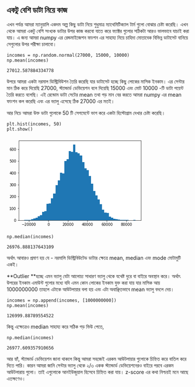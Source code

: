 ## একটু বেশি ডাটা নিয়ে কাজ

এখন পর্যন্ত আমরা ম্যানুয়ালি একদম অল্প কিছু ডাটা নিয়ে শুধুমাত্র ম্যাথেমিটিক্যাল টার্ম গুলো বোঝার চেষ্টা করেছি। এখন থেকে আমরা একটু বেশি সংখ্যক ডাটার উপর কাজ করবো যাতে করে ফ্যাক্টর গুলোর সঠিকটা আরও ভালভাবে যাচাই করা যায়। এ জন্য আমরা numpy এর রেন্ডমাইজেশন ফাংশন এর সাহায্য নিয়ে চাহিদা মোতাবেক বিভিন্ন ডাটাসেট বানিয়ে সেগুলোর উপর পরীক্ষা চালাবো।

```
incomes = np.random.normal(27000, 15000, 10000)
np.mean(incomes)
```

```
27012.587884334778
```

উপরে আমরা একটা নরমাল ডিস্ট্রিবিউশন তৈরি করেছি যার ডাটাসেট হচ্ছে কিছু লোকের মাসিক ইনকাম। এর সেন্টার মান ঠিক করে দিয়েছি 27000, স্ট্যান্ডার্ড ডেভিয়েশন বলে দিয়েছি 15000 এবং মোট 10000 -টি ডাটা পয়েন্ট তৈরি করতে বলেছি। এই রেন্ডোম ডাটা সেটের mean তথা গড় মান বের করতে আমরা numpy এর mean ফাংশন কল করেছি এবং এর ভ্যালু এসেছে ঠিক 27000 এর মতই।

আর নিচে আমরা উক্ত ডাটা গুলোকে 50 টি সেগমেন্টে ভাগ করে একটা হিস্টোগ্রাম দেখার চেষ্টা করেছি।

```
plt.hist(incomes, 50)
plt.show()
```

![](data:image/png;base64,iVBORw0KGgoAAAANSUhEUgAAAXoAAAD8CAYAAAB5Pm/hAAAABHNCSVQICAgIfAhkiAAAAAlwSFlz%0AAAALEgAACxIB0t1+/AAAEfpJREFUeJzt3W+s5Fddx/H3xy5tFZHdpdfNurt1l9ho9AG03mAJxiD1%0AT7sQtyaIJUaWWrOJVgJiolt5oCQ+aNUINJrChqpbU4VawG5qFetSoj6gsJVS6D96KdTupu0ulVaR%0AoKl+fTBn7ey6u3fm3pk7956+X8lkzu/8zsyc09/0c8+e38xvUlVIkvr1LbPugCRpugx6SeqcQS9J%0AnTPoJalzBr0kdc6gl6TOGfSS1DmDXpI6Z9BLUufWzboDAOedd15t37591t2QpDXlnnvu+WpVzS3W%0AblUE/fbt2zl06NCsuyFJa0qSx0Zp59KNJHXOoJekzhn0ktQ5g16SOmfQS1LnDHpJ6pxBL0mdM+gl%0AqXMGvSR1blV8M1aatO17//qU9V+59vUr3BNp9pzRS1LnDHpJ6pxBL0mdM+glqXMGvSR1zqCXpM4Z%0A9JLUOYNekjo3UtAnWZ/k1iQPJXkwyauTbExyZ5JH2v2G1jZJrk+ykOS+JBdNdwiSpDMZdUb/PuBv%0Aq+r7gFcADwJ7gYNVdQFwsG0DXAZc0G57gBsm2mNJ0lgWDfokLwV+BLgRoKr+q6qeAXYB+1uz/cDl%0ArbwLuKkGPgWsT7J54j2XJI1klBn9DuAY8CdJPpvkg0leDGyqqidamyeBTa28BXh86PGHW50kaQZG%0ACfp1wEXADVV1IfAfPL9MA0BVFVDjvHCSPUkOJTl07NixcR4qSRrDKEF/GDhcVXe37VsZBP9Tx5dk%0A2v3Rtv8IsG3o8Vtb3Qmqal9VzVfV/Nzc3FL7L0laxKJBX1VPAo8n+d5WdQnwAHAA2N3qdgO3tfIB%0A4C3t0zcXA88OLfFIklbYqNejfxtwc5KzgUeBKxn8kbglyVXAY8CbWts7gJ3AAvCN1laSNCMjBX1V%0A3QvMn2LXJadoW8DVy+yXJGlC/IUprQn+YpS0dF4CQZI654xea9rpZvqSnmfQ6wXFJSC9ELl0I0md%0AM+glqXMu3Ui4pKO+OaOXpM4Z9JLUOYNekjpn0EtS5wx6Seqcn7qRzuBM37z1EzlaK5zRS1LnDHpJ%0A6pxBL0mdM+glqXMGvSR1zqCXpM4Z9JLUOYNekjpn0EtS5/xmrFYVfwNWmryRZvRJvpLk80nuTXKo%0A1W1McmeSR9r9hlafJNcnWUhyX5KLpjkASdKZjbN086NV9cqqmm/be4GDVXUBcLBtA1wGXNBue4Ab%0AJtVZSdL4lrNGvwvY38r7gcuH6m+qgU8B65NsXsbrSJKWYdSgL+DvktyTZE+r21RVT7Tyk8CmVt4C%0APD702MOtTpI0A6OejP3hqjqS5DuBO5M8NLyzqipJjfPC7Q/GHoDzzz9/nIeqA550lVbOSDP6qjrS%0A7o8CHwNeBTx1fEmm3R9tzY8A24YevrXVnfyc+6pqvqrm5+bmlj4CSdIZLRr0SV6c5CXHy8BPAF8A%0ADgC7W7PdwG2tfAB4S/v0zcXAs0NLPJKkFTbK0s0m4GNJjrf/86r62ySfAW5JchXwGPCm1v4OYCew%0AAHwDuHLivZZWgdMtP/nLU1ptFg36qnoUeMUp6p8GLjlFfQFXT6R3kqRl8xIIktQ5g16SOmfQS1Ln%0ADHpJ6pxBL0mdM+glqXMGvSR1zqCXpM4Z9JLUOYNekjpn0EtS5wx6SeqcQS9JnTPoJalzBr0kdW7U%0A34yVNCJ/kESrjTN6SeqcQS9JnTPoJalzBr0kdc6TsdIK8SStZsUZvSR1zqCXpM4Z9JLUuZGDPslZ%0AST6b5Pa2vSPJ3UkWknw4ydmt/py2vdD2b59O1yVJoxhnRv924MGh7euA91TV9wBfA65q9VcBX2v1%0A72ntJEkzMlLQJ9kKvB74YNsO8Drg1tZkP3B5K+9q27T9l7T2kqQZGPXjle8Ffh14Sdt+GfBMVT3X%0Atg8DW1p5C/A4QFU9l+TZ1v6rw0+YZA+wB+D8889fav+1SvjRQWn1WnRGn+QNwNGqumeSL1xV+6pq%0Avqrm5+bmJvnUkqQho8zoXwP8VJKdwLnAdwDvA9YnWddm9VuBI639EWAbcDjJOuClwNMT77nWhNPN%0A9CWtnEVn9FV1TVVtrartwBXAJ6rq54C7gDe2ZruB21r5QNum7f9EVdVEey1JGtlyPkf/G8A7kyww%0AWIO/sdXfCLys1b8T2Lu8LkqSlmOsa91U1SeBT7byo8CrTtHmm8DPTKBvkqQJ8JuxktQ5g16SOmfQ%0AS1LnvB69NGN+2UzT5oxekjpn0EtS5wx6SeqcQS9JnTPoJalzBr0kdc6gl6TOGfSS1DmDXpI6Z9BL%0AUucMeknqnNe60Vj8aUBp7XFGL0mdM+glqXMGvSR1zqCXpM4Z9JLUOYNekjpn0EtS5xYN+iTnJvl0%0Aks8luT/Ju1v9jiR3J1lI8uEkZ7f6c9r2Qtu/fbpDkCSdyShfmPpP4HVV9fUkLwL+KcnfAO8E3lNV%0AH0ryfuAq4IZ2/7Wq+p4kVwDXAT87pf5L3fJHwzUpi87oa+DrbfNF7VbA64BbW/1+4PJW3tW2afsv%0ASZKJ9ViSNJaR1uiTnJXkXuAocCfwJeCZqnquNTkMbGnlLcDjAG3/s8DLJtlpSdLoRgr6qvrvqnol%0AsBV4FfB9y33hJHuSHEpy6NixY8t9OknSaYx1UbOqeibJXcCrgfVJ1rVZ+1bgSGt2BNgGHE6yDngp%0A8PQpnmsfsA9gfn6+lj4ETYMXL5P6McqnbuaSrG/lbwV+HHgQuAt4Y2u2G7itlQ+0bdr+T1SVQS5J%0AMzLKjH4zsD/JWQz+MNxSVbcneQD4UJLfAT4L3Nja3wj8WZIF4F+BK6bQb0nSiBYN+qq6D7jwFPWP%0AMlivP7n+m8DPTKR3kqRl85uxktQ5g16SOmfQS1LnDHpJ6pxBL0mdM+glqXMGvSR1zqCXpM4Z9JLU%0AOYNekjpn0EtS5wx6SercWNejlzR7/pasxuWMXpI6Z9BLUucMeknqnEEvSZ0z6CWpcwa9JHXOj1e+%0AgJ3uY3qS+uKMXpI6Z9BLUucMeknq3KJBn2RbkruSPJDk/iRvb/Ubk9yZ5JF2v6HVJ8n1SRaS3Jfk%0AomkPQpJ0eqOcjH0O+LWq+uckLwHuSXIn8FbgYFVdm2QvsBf4DeAy4IJ2+yHghnYvaYq8Bo5OZ9EZ%0AfVU9UVX/3Mr/DjwIbAF2Aftbs/3A5a28C7ipBj4FrE+yeeI9lySNZKw1+iTbgQuBu4FNVfVE2/Uk%0AsKmVtwCPDz3scKuTJM3AyEGf5NuBjwDvqKp/G95XVQXUOC+cZE+SQ0kOHTt2bJyHSpLGMFLQJ3kR%0Ag5C/uao+2qqfOr4k0+6PtvojwLahh29tdSeoqn1VNV9V83Nzc0vtvyRpEaN86ibAjcCDVfUHQ7sO%0AALtbeTdw21D9W9qnby4Gnh1a4pEkrbBRPnXzGuDngc8nubfV/SZwLXBLkquAx4A3tX13ADuBBeAb%0AwJUT7bEkaSyLBn1V/ROQ0+y+5BTtC7h6mf2SJE2IFzV7AfDiZdILm5dAkKTOGfSS1DmXbqTOeWkE%0AOaOXpM4Z9JLUOYNekjpn0EtS5wx6SeqcQS9JnTPoJalzBr0kdc6gl6TOGfSS1DkvgdARr1Ip6VQM%0A+jXIQJc0DoNeeoHyYmcvHK7RS1LnDHpJ6pxBL0mdM+glqXMGvSR1zqCXpM4Z9JLUuUWDPskfJzma%0A5AtDdRuT3JnkkXa/odUnyfVJFpLcl+SiaXZekrS4UWb0fwpcelLdXuBgVV0AHGzbAJcBF7TbHuCG%0AyXRTkrRUiwZ9Vf0D8K8nVe8C9rfyfuDyofqbauBTwPokmyfVWUnS+Ja6Rr+pqp5o5SeBTa28BXh8%0AqN3hVvf/JNmT5FCSQ8eOHVtiNyRJi1n2ydiqKqCW8Lh9VTVfVfNzc3PL7YYk6TSWGvRPHV+SafdH%0AW/0RYNtQu62tTpI0I0sN+gPA7lbeDdw2VP+W9umbi4Fnh5Z4JEkzsOhlipP8BfBa4Lwkh4HfAq4F%0AbklyFfAY8KbW/A5gJ7AAfAO4cgp9ljRFXr64P4sGfVW9+TS7LjlF2wKuXm6nJEmT4zdjJalzBr0k%0Adc6fElzF/G1YSZPgjF6SOueMfhVw5i5pmpzRS1LnnNFLGsmZ/uXpZ+xXN4Ne0rL5JavVzaUbSeqc%0AQS9JnTPoJalzBr0kdc6gl6TO+ambFeQXoyTNgjN6SeqcQS9JnXPpZgpcopG0mhj0kqbGb8yuDi7d%0ASFLnDHpJ6pxLN8vgWry0NC7prCxn9JLUOWf0I3DmLmktm0rQJ7kUeB9wFvDBqrp2Gq8jqS8u6UzH%0AxIM+yVnAHwE/DhwGPpPkQFU9MOnXmjRn7tLq5B+A5ZnGjP5VwEJVPQqQ5EPALmDVB72ktcU/AKOZ%0ARtBvAR4f2j4M/NAUXgdwFi7p/5t2LizlD8ks/yjN7GRskj3Anrb59SQPr+DLnwd8dQVfbyX0OCbo%0Ac1yOae045bhy3eReYJnP9d2jNJpG0B8Btg1tb211J6iqfcC+Kbz+opIcqqr5Wbz2tPQ4JuhzXI5p%0A7ehlXNP4HP1ngAuS7EhyNnAFcGAKryNJGsHEZ/RV9VySXwE+zuDjlX9cVfdP+nUkSaOZyhp9Vd0B%0A3DGN556QmSwZTVmPY4I+x+WY1o4uxpWqmnUfJElT5LVuJKlzXQR9kt9L8lCS+5J8LMn6oX3XJFlI%0A8nCSnxyqv7TVLSTZO1S/I8ndrf7D7YQySc5p2wtt//aVHOOZnG4sq0WSbUnuSvJAkvuTvL3Vb0xy%0AZ5JH2v2GVp8k17fx3JfkoqHn2t3aP5Jk91D9Dyb5fHvM9UmyQmM7K8lnk9zetsd+/4z7Hl2BMa1P%0Acmv7f+rBJK9e68cqya+2994XkvxFknN7OFYjq6o1fwN+AljXytcB17Xy9wOfA84BdgBfYnCC+KxW%0Afjlwdmvz/e0xtwBXtPL7gV9q5V8G3t/KVwAfnvW4W19OO5bVcgM2Axe18kuAL7Zj87vA3la/d+i4%0A7QT+BghwMXB3q98IPNruN7Tyhrbv061t2mMvW6GxvRP4c+D2pbx/lvIeXYEx7Qd+sZXPBtav5WPF%0A4EucXwa+degYvbWHYzXyf4NZd2AKB/WngZtb+RrgmqF9Hwde3W4fH6q/pt3C4MsRx/9o/F+7449t%0A5XWtXVbBeE85lln3a5E+38bgWkgPA5tb3Wbg4Vb+APDmofYPt/1vBj4wVP+BVrcZeGio/oR2UxzH%0AVuAg8Drg9qW8f8Z9j67AmF7aQjEn1a/ZY8Xz39bf2P7b3w785Fo/VuPculi6OckvMJglwKkvx7Dl%0ADPUvA56pqudOqj/hudr+Z1v7WTvdWFal9s/gC4G7gU1V9UTb9SSwqZXHPW5bWvnk+ml7L/DrwP+0%0A7aW8f8Yd67TtAI4Bf9KWpD6Y5MWs4WNVVUeA3wf+BXiCwX/7e1j7x2pkaybok/x9W187+bZrqM27%0AgOeAm2fXU51Okm8HPgK8o6r+bXhfDaZCa+YjYEneABytqntm3ZcJWwdcBNxQVRcC/8Fgqeb/rMFj%0AtYHBhRV3AN8FvBi4dKadWmFr5odHqurHzrQ/yVuBNwCXtDcinPlyDKeqfxpYn2Rd+0s+3P74cx1O%0Aso7BP3GfXvKAJmekS07MWpIXMQj5m6vqo636qSSbq+qJJJuBo63+dGM6Arz2pPpPtvqtp2g/Ta8B%0AfirJTuBc4DsY/AbDuO+fcd+j03YYOFxVd7ftWxkE/Vo+Vj8GfLmqjgEk+SiD47fWj9XoZr12NKE1%0AuEsZXAZ57qT6H+DEkyePMjhxsq6Vd/D8yZMfaI/5S048QfPLrXw1J56guWXW4259Oe1YVsuNwfrm%0ATcB7T6r/PU48wfe7rfx6TjzB9+lWv5HB+vGGdvsysLHtO/kE384VHN9ref5k7Fjvn6W8R1dgPP8I%0AfG8r/3Y7Tmv2WDG4eu79wLe119wPvK2HYzXyf4NZd2BCB3KBwRrZve32/qF972JwRvxhhs7uM/i0%0AwBfbvncN1b+8vREX2hvhnFZ/btteaPtfPutxLzaW1XIDfpjBP/XvGzpGOxmsex4EHgH+figIwuDH%0Aa74EfB6YH3quX2jHYAG4cqh+HvhCe8wfsoInyjkx6Md+/4z7Hl2B8bwSONSO118xCOo1fayAdwMP%0Atdf9MwZhveaP1ag3vxkrSZ1bMydjJUlLY9BLUucMeknqnEEvSZ0z6CWpcwa9JHXOoJekzhn0ktS5%0A/wW/7lnQ5pXvSgAAAABJRU5ErkJggg==%0A)

```
np.median(incomes)
```

```
26976.888137643109
```

অর্থাৎ আবারও প্রমাণ হয় যে - নরমালি ডিস্ট্রিবিউটেড ডাটার ক্ষেত্রে mean, median এবং mode মোটামুটি একই।

**Outlier **হচ্ছে এমন ভ্যালু যেটা আলোচ্য সাধারণ ভ্যালু থেকে যথেষ্ট দুরে বা বাইরে অবস্থান করে। অর্থাৎ উপরের ইনকাম এমাউন্ট গুলোর মধ্যে যদি এমন কোন লোকের ইনকাম যুক্ত করা যায় যার মাসিক আয় 1000000000 তাহলে এটাকে আউটলায়ার বলা হয় এবং এটা অবাঞ্ছিতভাবে mean ভ্যালু বদলে দেয়।

```
incomes = np.append(incomes, [1000000000])
np.mean(incomes)
```

```
126999.88789554522
```

কিন্তু এক্ষেত্রেও median সাহায্য করে সঠিক গড় ভিউ পেতে,

```
np.median(incomes)
```

```
26977.609357910656
```

আর হ্যাঁ, স্ট্যান্ডার্ড ডেভিয়েশন জানা থাকলে কিন্তু আমরা সহজেই এরকম আউটলায়ার গুলোকে চিহ্নিত করে বাতিল করে দিতে পারি। কারন আমরা জানি সেন্টার ভ্যালু থেকে ২/৩ একক স্ট্যান্ডার্ড ডেভিয়েশনেরও বাইরে পরবে এরকম আউটলারায় গুলো। তাই এগুলোকে আনইউজুয়াল হিসেবে চিহ্নিত করা যায়। z-score এর কথা নিশ্চয়ই মনে আছে এতক্ষণেও।

## 



